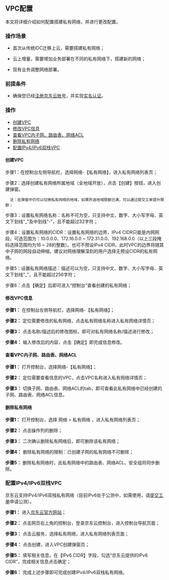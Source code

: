 ## **VPC配置**

本文将详细介绍如何配置搭建私有网络，并进行更改配置。

### 操作场景

- 首次从传统IDC迁移上云，需要搭建私有网络；

- 云上增量，需要增加业务部署在不同的私有网络下，搭建新的网络；

- 现有业务调整网络部署。

### 前提条件

- 确保您已经[注册京东云账号](https://user.jdcloud.com/register?returnUrl=https%3A%2F%2Fwww.jdcloud.com%2F)，并实现[实名认证](https://docs.jdcloud.com/cn/real-name-verification/introduction)。

### 操作
- [创建VPC](vpc-configuration#user-content-1)
- [修改VPC信息](vpc-configuration#user-content-2)
- [查看VPC内子网、路由表、网络ACL](vpc-configuration#user-content-3)
- [删除私有网络](vpc-configuration#user-content-4)
- [配置IPv4/IPv6双栈VPC](vpc-configuration#user-content-5)


#### **创建VPC**

<div id="user-content-1"></div>

步骤1：在控制台左侧导航栏，选择网络-【私有网络】，进入私有网络列表页；

步骤2：选择创建私有网络所属地域（全地域开放），点击【创建】按钮，进入创建弹窗。
```  
  注：在弹窗中仍可以切换私有网络的地域，如果所选地域限额已满，可以通过提交工单提升限额；
```
步骤3：设置私有网络名称：名称不可为空，只支持中文、数字、大小写字母、英文下划线“_”及中划线“-”，且不能超过32字符；

步骤4：设置私有网络的CIDR：设置私有网络的边界，IPv4 CIDR只能是内网网段，可选范围为：10.0.0.0、172.16.0.0 ~ 172.31.0.0、192.168.0.0（以上三段掩码选择范围均为16 ~ 28的整数）。也可不预设IPv4 CIDR，此时VPC的边界将随其中子网的网段自动伸缩，建议对网络理解深刻的用户选择无预设CIDR的私有网络。


步骤5：设置私有网络描述：描述可以为空，只支持中文、数字、大小写字母、英文下划线“_”，且不能超过256字符；

步骤6：点击【确定】后即可进入“控制台”查看创建的私有网络；



#### **修改VPC信息**


<div id="user-content-2"></div>


**步骤1：** 在控制台左侧导航栏，选择网络-【私有网络】；

**步骤2：** 定位需要修改的私有网络，点击私有网络名称进入私有网络详情页；

**步骤3：** 点击名称/描述后的修改图标，即可对私有网络名称/描述进行修改；

**步骤4：** 输入修改后的内容，点击【确定】即完成信息修改。



#### **查看VPC内子网、路由表、网络ACL**

<div id="user-content-3"></div>

**步骤1：** 打开控制台，选择网络-【私有网络】；

**步骤2：** 定位需要查看信息的VPC，点击VPC名称进入私有网络详情页；

**步骤3：** 切换子网、路由表、网络ACL的tab，即可查看此私有网络中已经创建的子网、路由表、网络ACL信息。



#### **删除私有网络**

<div id="user-content-4"></div>


**步骤1：** 打开控制台，选择 网络 > 私有网络 ，进入私有网络列表页；

**步骤2：** 点击操作列的删除；

**步骤3：** 二次确认删除私有网络后，即可删除该私有网络；

**步骤4：** 删除私有网络的限制：已创建子网的私有网络不可删除；

**步骤5：** 删除私有网络时，此私有网络中的路由表、网络ACL、安全组将同步删除。


### **配置IPv4/IPv6双栈VPC**


<div id="user-content-5"></div>


京东云支持IPv4/IPv6双栈私有网络（目前IPv6处于公测中，如需使用，请[提交工单](https://ticket.jdcloud.com/applyorder/submit)申请公测）。

**步骤1：** 进入[京东云官方网站](https://www.jdcloud.com/)；

**步骤2：** 点击网页右上角的控制台，登录京东云控制台，进入控制台导航页面；

**步骤3：** 点击云服务，选择私有网络，进入私有网络列表页面；

**步骤4：** 点击创建，进入VPC创建弹窗页；

**步骤5：** 填写相关信息，在【IPv6 CIDR】字段，勾选“京东云提供的IPv6 CIDR”，完成相关信息点击确定；

**步骤6：** 完成上述步骤即可完成创建IPv4/IPv6双栈私有网络。
